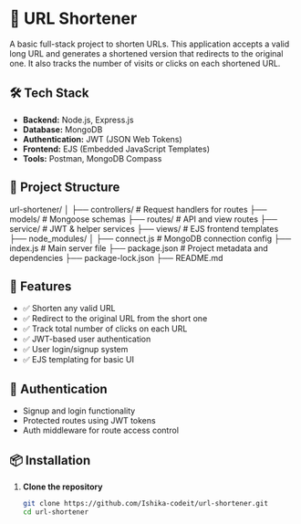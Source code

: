 # 🔗 URL Shortener

A basic full-stack project to shorten URLs. This application accepts a valid long URL and generates a shortened version that redirects to the original one. It also tracks the number of visits or clicks on each shortened URL.

## 🛠️ Tech Stack

- **Backend:** Node.js, Express.js  
- **Database:** MongoDB  
- **Authentication:** JWT (JSON Web Tokens)  
- **Frontend:** EJS (Embedded JavaScript Templates)  
- **Tools:** Postman, MongoDB Compass

## 📁 Project Structure

url-shortener/
│
├── controllers/ # Request handlers for routes
├── models/ # Mongoose schemas
├── routes/ # API and view routes
├── service/ # JWT & helper services
├── views/ # EJS frontend templates
├── node_modules/
│
├── connect.js # MongoDB connection config
├── index.js # Main server file
├── package.json # Project metadata and dependencies
├── package-lock.json
├── README.md



## 🚀 Features

- ✅ Shorten any valid URL
- ✅ Redirect to the original URL from the short one
- ✅ Track total number of clicks on each URL
- ✅ JWT-based user authentication
- ✅ User login/signup system
- ✅ EJS templating for basic UI

## 🔐 Authentication

- Signup and login functionality
- Protected routes using JWT tokens
- Auth middleware for route access control

## 📦 Installation

1. **Clone the repository**
   ```bash
   git clone https://github.com/Ishika-codeit/url-shortener.git
   cd url-shortener
